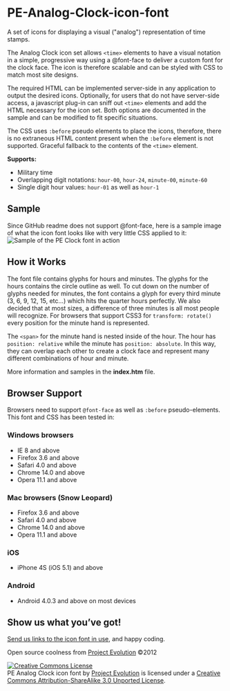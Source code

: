 PE-Analog-Clock-icon-font
=========================

A set of icons for displaying a visual ("analog") representation of time stamps. 

The Analog Clock icon set allows <code>&lt;time&gt;</code> elements to have a visual notation in a simple, progressive way using a @font-face to deliver a custom font for the clock face. The icon is therefore scalable and can be styled with CSS to match most site designs. 

The required HTML can be implemented server-side in any application to output the desired icons. Optionally, for users that do not have server-side access, a javascript plug-in can sniff out <code>&lt;time&gt;</code> elements and add the HTML necessary for the icon set. Both options are documented in the sample and can be modified to fit specific situations. 

The CSS uses <code>:before</code> pseudo elements to place the icons, therefore, there is no extraneous HTML content present when the <code>:before</code> element is not supported. Graceful fallback to the contents of the <code>&lt;time&gt;</code> element.

<strong>Supports:</strong></p>
<ul>
<li>Military time</li>
<li>Overlapping digit notations: <code>hour-00</code>, <code>hour-24</code>, <code>minute-00</code>, <code>minute-60</code>
<li>Single digit hour values: <code>hour-01</code> as well as <code>hour-1</code></li>
</ul>


<h2>Sample</h2>
Since GitHub readme does not support @font-face, here is a sample image of what the icon font looks like with very little CSS applied to it:

<img src="https://raw.github.com/proevo/PE-Analog-Clock-icon-font/master/sample.png" alt="Sample of the PE Clock font in action">


<h2>How it Works</h2>

The font file contains glyphs for hours and minutes. The glyphs for the hours contains the circle outline as well. To cut down on the number of glyphs needed for minutes, the font contains a glyph for every third minute (3, 6, 9, 12, 15, etc...) which hits the quarter hours perfectly. We also decided that at most sizes, a difference of three minutes is all most people will recognize. For browsers that support CSS3 for <code>transform: rotate()</code> every position for the minute hand is represented. 

The <code>&lt;span&gt;</code> for the minute hand is nested inside of the hour. The hour has <code>position: relative</code> while the minute has <code>position: absolute</code>. In this way, they can overlap each other to create a clock face and represent many different combinations of hour and minute. 

More information and samples in the <strong>index.htm</strong> file. 


<h2>Browser Support</h2>
Browsers need to support <code>@font-face</code> as well as <code>:before</code> pseudo-elements. This font and CSS has been tested in:

<h3>Windows browsers</h3>
<ul>
<li>IE 8 and above</li>
<li>Firefox 3.6 and above</li>
<li>Safari 4.0 and above</li>
<li>Chrome 14.0 and above</li>
<li>Opera 11.1 and above</li>
</ul>

<h3>Mac browsers (Snow Leopard)</h3>
<ul>
<li>Firefox 3.6 and above</li>
<li>Safari 4.0 and above</li>
<li>Chrome 14.0 and above</li>
<li>Opera 11.1 and above</li>
</ul>

<h3>iOS</h3>
<ul>
<li>iPhone 4S (iOS 5.1) and above</li>
</ul>

<h3>Android</h3>
<ul>
<li>Android 4.0.3 and above on most devices</li>
</ul>


<h2>Show us what you&rsquo;ve got!</h2>
<a href="j@projectevolution.com">Send us links to the icon font in use</a>, and happy coding.

Open source coolness from <a href="http://www.projectevolution.com" title="Python and Django developers in Providence, RI">Project Evolution</a> &copy;2012

<a rel="license" href="http://creativecommons.org/licenses/by-sa/3.0/deed.en_US">
<img alt="Creative Commons License" style="border-width:0" src="http://i.creativecommons.org/l/by-sa/3.0/88x31.png" /></a><br />
<span xmlns:dct="http://purl.org/dc/terms/" href="http://purl.org/dc/dcmitype/Text" property="dct:title" rel="dct:type">PE Analog Clock icon font</span> 
by <a xmlns:cc="http://creativecommons.org/ns#" href="http://www.projectevolution.com" property="cc:attributionName" rel="cc:attributionURL">Project Evolution</a> 
is licensed under a <a rel="license" href="http://creativecommons.org/licenses/by-sa/3.0/deed.en_US">Creative Commons Attribution-ShareAlike 3.0 Unported License</a>.